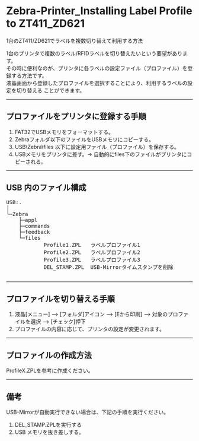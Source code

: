 # Zebra-Printer_Installing Label Profile to ZT411_ZD621
 1台のZT411/ZD621でラベルを複数切り替えて利用する方法
 
 1台のプリンタで複数のラベル/RFIDラベルを切り替えたいという要望があります。  
 その時に便利なのが、プリンタに各ラベルの設定ファイル（プロファイル）を登録する方法です。    
 液晶画面から登録したプロファイルを選択することにより、利用するラベルの設定を切り替える
 ことができます。
 
   
 ------  
 プロファイルをプリンタに登録する手順  
 ------  
 1. FAT32でUSBメモリをフォーマットする。  
 2. Zebraフォルダ以下のファイルをUSBメモリにコピーする。  
 3. USB\Zebra\files 以下に設定用ファイル（プロファイル）を保存する。  
 4. USBメモリをプリンタに差す。→ 自動的にfiles下のファイルがプリンタにコピーされる。  


 ------  
 USB 内のファイル構成  
 ------  
 <pre>
USB:.  
│  
└─Zebra  
    ├─appl            
    ├─commands      
    ├─feedback                
    └─files  
            Profile1.ZPL   ラベルプロファイル1  
            Profile2.ZPL   ラベルプロファイル2  
            Profile3.ZPL   ラベルプロファイル3  
            DEL_STAMP.ZPL  USB-Mirrorタイムスタンプを削除  
  </pre>
  
    
 ------  
 プロファイルを切り替える手順  
 ------  
 1. 液晶[メニュー] --> [フォルダ]アイコン --> [Eから印刷] --> 対象のプロファイルを選択 --> [チェック]押下  
 2. プロファイルの内容に応じて、プリンタの設定が変更されます。    

  
 ------  
 プロファイルの作成方法  
 ------  
 ProfileX.ZPLを参考に作成ください。  
   
     
 ------  
 備考  
 ------  
 USB-Mirrorが自動実行できない場合は、下記の手順を実行ください。  
 1. DEL_STAMP.ZPLを実行する
 2. USB メモリを抜き差しする。  


  
 
